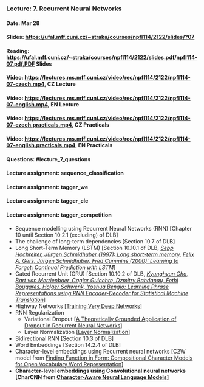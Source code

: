 ### Lecture: 7. Recurrent Neural Networks
#### Date: Mar 28
#### Slides: https://ufal.mff.cuni.cz/~straka/courses/npfl114/2122/slides/?07
#### Reading: https://ufal.mff.cuni.cz/~straka/courses/npfl114/2122/slides.pdf/npfl114-07.pdf,PDF Slides
#### Video: https://lectures.ms.mff.cuni.cz/video/rec/npfl114/2122/npfl114-07-czech.mp4, CZ Lecture
#### Video: https://lectures.ms.mff.cuni.cz/video/rec/npfl114/2122/npfl114-07-english.mp4, EN Lecture
#### Video: https://lectures.ms.mff.cuni.cz/video/rec/npfl114/2122/npfl114-07-czech.practicals.mp4, CZ Practicals
#### Video: https://lectures.ms.mff.cuni.cz/video/rec/npfl114/2122/npfl114-07-english.practicals.mp4, EN Practicals
#### Questions: #lecture_7_questions
#### Lecture assignment: sequence_classification
#### Lecture assignment: tagger_we
#### Lecture assignment: tagger_cle
#### Lecture assignment: tagger_competition

- Sequence modelling using Recurrent Neural Networks (RNN) [Chapter 10 until Section 10.2.1 (excluding) of DLB]
- The challenge of long-term dependencies [Section 10.7 of DLB]
- Long Short-Term Memory (LSTM) [Section 10.10.1 of DLB, *[Sepp Hochreiter, Jürgen Schmidhuber (1997): Long short-term memory](http://www.bioinf.jku.at/publications/older/2604.pdf), [Felix A. Gers, Jürgen Schmidhuber, Fred Cummins (2000): Learning to Forget: Continual Prediction with LSTM](ftp://ftp.idsia.ch/pub/juergen/FgGates-NC.pdf)*]
- Gated Recurrent Unit (GRU) [Section 10.10.2 of DLB, *[Kyunghyun Cho, Bart van Merrienboer, Caglar Gulcehre, Dzmitry Bahdanau, Fethi Bougares, Holger Schwenk, Yoshua Bengio: Learning Phrase Representations using RNN Encoder-Decoder for Statistical Machine Translation](https://arxiv.org/abs/1406.1078)*]
- Highway Networks [[Training Very Deep Networks](https://arxiv.org/abs/1507.06228)]
- RNN Regularization
  - Variational Dropout [[A Theoretically Grounded Application of Dropout in Recurrent Neural Networks](https://arxiv.org/abs/1512.05287)]
  - Layer Normalization [[Layer Normalization](https://arxiv.org/abs/1607.06450)]
- Bidirectional RNN [Section 10.3 of DLB]
- Word Embeddings [Section 14.2.4 of DLB]
- Character-level embeddings using Recurrent neural networks [C2W model from [Finding Function in Form: Compositional Character Models for Open Vocabulary Word Representation](http://arxiv.org/abs/1508.02096)]
- **Character-level embeddings using Convolutional neural networks [CharCNN from [Character-Aware Neural Language Models](https://arxiv.org/abs/1508.06615)]**
